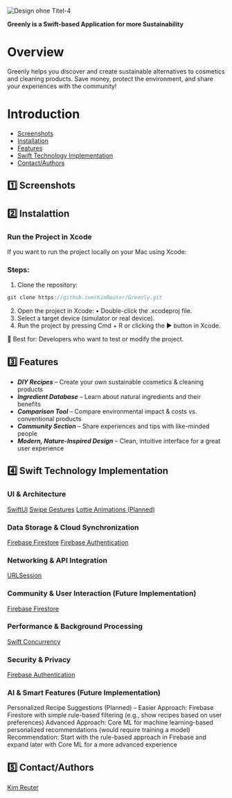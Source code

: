 ![Design ohne Titel-4](https://github.com/user-attachments/assets/39e410bf-633f-472c-8423-be8b345c03c8)

****Greenly is a Swift-based Application for more Sustainability****

# Overview

Greenly helps you discover and create sustainable alternatives to cosmetics and cleaning products. Save money, protect the environment, and share your experiences with the community!

# Introduction
- [Screenshots](#screenshots)
- [Installation](#installation)
- [Features](#features)
- [Swift Technology Implementation](#swift-technology-implementation)
- [Contact/Authors](#contact/authors)

## 1️⃣ Screenshots

## 2️⃣ Instalattion

### Run the Project in Xcode

If you want to run the project locally on your Mac using Xcode:

### Steps:

1. Clone the repository:
```swift
git clone https://github.com/KimReuter/Greenly.git
```
2.	Open the project in Xcode:
	•	Double-click the .xcodeproj file.
3.	Select a target device (simulator or real device).
4.	Run the project by pressing Cmd + R or clicking the ▶️ button in Xcode.

🔹 Best for: Developers who want to test or modify the project.

## 3️⃣ Features

- ***DIY Recipes*** – Create your own sustainable cosmetics & cleaning products
- ***Ingredient Database*** – Learn about natural ingredients and their benefits
- ***Comparison Tool*** – Compare environmental impact & costs vs. conventional products
- ***Community Section*** – Share experiences and tips with like-minded people
- ***Modern, Nature-Inspired Design*** – Clean, intuitive interface for a great user experience

## 4️⃣ Swift Technology Implementation

### UI & Architecture
[SwiftUI](https://developer.apple.com/xcode/swiftui/)
[Swipe Gestures](https://developer.apple.com/documentation/uikit/handling-swipe-gestures)
[Lottie Animations (Planned)](https://lottiefiles.com/what-is-lottie)

### Data Storage & Cloud Synchronization

[Firebase Firestore](https://firebase.google.com/docs/firestore?hl=de)
[Firebase Authentication](https://firebase.google.com/docs/auth?hl=de)

### Networking & API Integration
[URLSession](https://developer.apple.com/documentation/foundation/urlsession)

### Community & User Interaction (Future Implementation)
[Firebase Firestore](https://firebase.google.com/docs/firestore?hl=de)

### Performance & Background Processing
[Swift Concurrency](https://docs.swift.org/swift-book/documentation/the-swift-programming-language/concurrency/)

### Security & Privacy
[Firebase Authentication](https://firebase.google.com/docs/auth?hl=de)

### AI & Smart Features (Future Implementation)
Personalized Recipe Suggestions (Planned) –
Easier Approach: Firebase Firestore with simple rule-based filtering (e.g., show recipes based on user preferences)
Advanced Approach: Core ML for machine learning-based personalized recommendations (would require training a model)
Recommendation: Start with the rule-based approach in Firebase and expand later with Core ML for a more advanced experience

## 5️⃣ Contact/Authors

[Kim Reuter](https://github.com/KimReuter)
